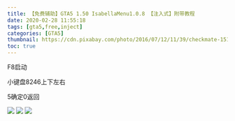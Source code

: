 ```yaml
---
title: 【免费辅助】GTA5 1.50 IsabellaMenu1.0.8 【注入式】附带教程
date: 2020-02-28 11:55:18
tags: [gta5,free,inject]
categories: [GTA5]
thumbnail: https://cdn.pixabay.com/photo/2016/07/12/11/39/checkmate-1511866_960_720.jpg
toc: true
---
```



F8启动

小键盘8246上下左右

5确定0返回

<!-- more -->

<img src="https://i.postimg.cc/5y6r7jmV/JB7-K-09-O-M-W2-M-ZY.png"/>

<img src="https://i.postimg.cc/V67TWXng/N-1-N-RHGS9-Y-M-0-AB-1.png"/>

<img src="https://i.postimg.cc/LX4wPxYh/VG-87-9-2-KHJ6-EJRJ1-DZ46.png"/>

